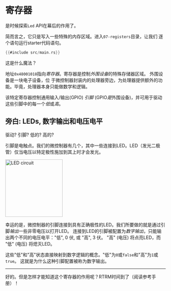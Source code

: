 # 寄存器

是时候探索`Led` API在幕后的作用了。

简而言之，它只是写入一些特殊的内存区域。进入`07-registers`目录，让我们
逐个语句运行starter代码语句。

``` rust
{{#include src/main.rs}}
```

这是什么魔法？

地址`0x48001018`指向*寄存器*。寄存器是控制*外围设备*的特殊存储器区域。 外围设备是一块电子设备，位
于微控制器封装内的处理器旁边，为处理器提供额外的功能。毕竟，处理器本身只能做数学和逻辑。

该特定寄存器控制通用输入/输出(GPIO) *引脚* (GPIO*是*外围设备)，并可用于驱动这些引脚中的每一个*低*或*高*。

## 旁白: LEDs, 数字输出和电压电平

驱动? 引脚? 低的? 高的?

引脚是电触点。我们的微控制器有几个，其中一些连接到LED。LED（发光二极管）仅当电压以特定极性施加到其上时才会发光。

<p>
<img class="white_bg" height=180 title="LED circuit" src="https://upload.wikimedia.org/wikipedia/commons/c/c9/LED_circuit.svg">
</p>

幸运的是，微控制器的引脚连接到具有正确极性的LED。我们所要做的就是通过引脚*输出*一些非零电压以打开LED。
连接到LED的引脚被配置为*数字输出*，只能输出两个不同的电压电平："低", 0 伏, 或 "高", 3 伏。
"高" (电压) 将点亮LED，而 "低" (电压) 将熄灭LED。

这些"低"和"高"状态直接映射到数字逻辑的概念。"低"为`0`或`false`和"高"为`1`或`true`。
这就是为什么这种引脚配置被称为数字输出。

---

好的。但是怎样才能知道这个寄存器的作用呢？RTRM时间到了（阅读参考手册）！
